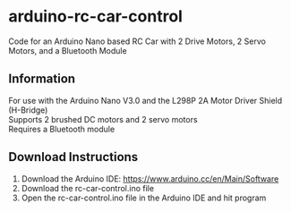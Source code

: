 # arduino-rc-car-control
Code for an Arduino Nano based RC Car with 2 Drive Motors, 2 Servo Motors, and a Bluetooth Module

## Information
For use with the Arduino Nano V3.0 and the L298P 2A Motor Driver Shield (H-Bridge) <br />
Supports 2 brushed DC motors and 2 servo motors <br />
Requires a Bluetooth module

## Download Instructions
1. Download the Arduino IDE: https://www.arduino.cc/en/Main/Software
2. Download the rc-car-control.ino file
3. Open the rc-car-control.ino file in the Arduino IDE and hit program

